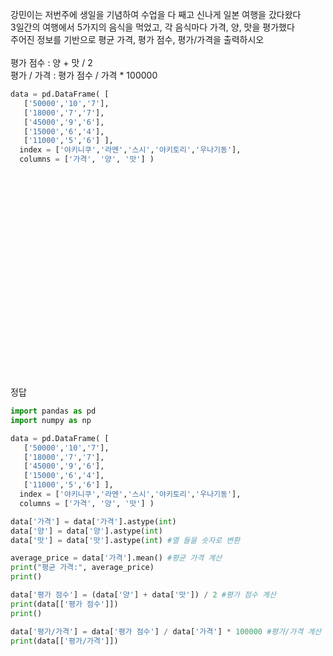 강민이는 저번주에 생일을 기념하여 수업을 다 째고 신나게 일본 여행을 갔다왔다 <br>
3일간의 여행에서 5가지의 음식을 먹었고, 각 음식마다 가격, 양, 맛을 평가했다 <br>
주어진 정보를 기반으로 평균 가격, 평가 점수, 평가/가격을 출력하시오 <br>
<br>
평가 점수 : 양 + 맛 / 2 <br>
평가 / 가격 : 평가 점수 / 가격 * 100000
```python
data = pd.DataFrame( [ 
   ['50000','10','7'],
   ['18000','7','7'],
   ['45000','9','6'],
   ['15000','6','4'],
   ['11000','5','6'] ],
  index = ['야키니쿠','라멘','스시','야키토리','우나기동'],
  columns = ['가격', '양', '맛'] )
```


<br><br><br><br><br><br><br><br><br><br>
<br><br><br><br><br><br><br><br><br><br>
정답<br>
```python
import pandas as pd
import numpy as np

data = pd.DataFrame( [ 
   ['50000','10','7'],
   ['18000','7','7'],
   ['45000','9','6'],
   ['15000','6','4'],
   ['11000','5','6'] ],
  index = ['야키니쿠','라멘','스시','야키토리','우나기동'],
  columns = ['가격', '양', '맛'] )

data['가격'] = data['가격'].astype(int)
data['양'] = data['양'].astype(int)
data['맛'] = data['맛'].astype(int) #열 들을 숫자로 변환

average_price = data['가격'].mean() #평균 가격 계산
print("평균 가격:", average_price)
print()

data['평가 점수'] = (data['양'] + data['맛']) / 2 #평가 점수 계산
print(data[['평가 점수']])
print()

data['평가/가격'] = data['평가 점수'] / data['가격'] * 100000 #평가/가격 계산
print(data[['평가/가격']])
```
